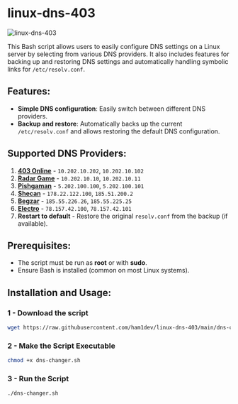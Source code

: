 # linux-dns-403
![linux-dns-403](https://github.com/user-attachments/assets/27cf7f4b-341f-43c1-93c3-65f78a4b8800)

This Bash script allows users to easily configure DNS settings on a Linux server by selecting from various DNS providers. It also includes features for backing up and restoring DNS settings and automatically handling symbolic links for `/etc/resolv.conf`.

## Features:
- **Simple DNS configuration**: Easily switch between different DNS providers.
- **Backup and restore**: Automatically backs up the current `/etc/resolv.conf` and allows restoring the default DNS configuration.

## Supported DNS Providers:
1. **[403 Online](https://403.online)** - `10.202.10.202`, `10.202.10.102`
2. **[Radar Game](https://radar.game)** - `10.202.10.10`, `10.202.10.11`
3. **[Pishgaman](https://pishgaman.net)** - `5.202.100.100`, `5.202.100.101`
4. **[Shecan](https://shecan.ir)** - `178.22.122.100`, `185.51.200.2`
5. **[Begzar](https://begzar.ir)** - `185.55.226.26`, `185.55.225.25`
6. **[Electro](https://electrotm.org/)** - `78.157.42.100`, `78.157.42.101`
7. **Restart to default** - Restore the original `resolv.conf` from the backup (if available).

## Prerequisites:
- The script must be run as **root** or with **sudo**.
- Ensure Bash is installed (common on most Linux systems).

## Installation and Usage:
### 1 - Download the script 
```bash
wget https://raw.githubusercontent.com/ham1dev/linux-dns-403/main/dns-changer.sh
```
### 2 - Make the Script Executable
```bash
chmod +x dns-changer.sh
```
### 3 - Run the Script
```bash
./dns-changer.sh
```

